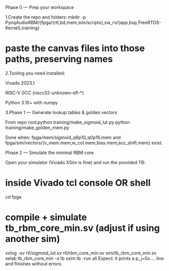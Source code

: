 Phase 0 — Prep your workspace

1.Create the repo and folders:
mkdir -p PynqAudioRBM/{fpga/{rtl,bd,mem,sim/scripts},sw_rv/{app,bsp,FreeRTOS-Kernel},training}
# paste the canvas files into those paths, preserving names

2.Tooling you need installed:

Vivado 2023.1 

RISC-V GCC (riscv32-unknown-elf-*)

Python 3.10+ with numpy

3.Phase 1 — Generate lookup tables & golden vectors

From repo root:python training/make_sigmoid_lut.py
python training/make_golden_mem.py

Done when: fpga/mem/sigmoid_q6p10_q0p16.mem and fpga/sim/vectors/{v_mem.mem,w_col.mem,bias.mem,acc_shift.mem} exist.

Phase 2 — Simulate the minimal RBM core

Open your simulator (Vivado XSim is fine) and run the provided TB:

# inside Vivado tcl console OR shell
cd fpga
# compile + simulate tb_rbm_core_min.sv (adjust if using another sim)
xvlog -sv rtl/sigmoid_lut.sv rtl/rbm_core_min.sv sim/tb_rbm_core_min.sv
xelab tb_rbm_core_min -s tb
xsim tb -run all
Expect: it prints a p_j=0x.... line and finishes without errors.